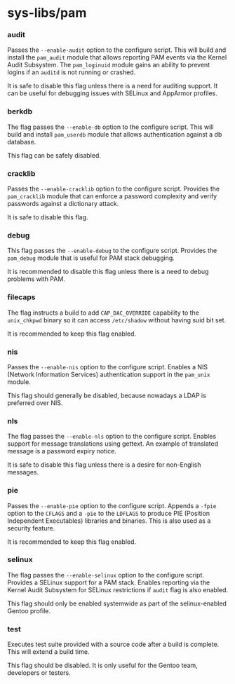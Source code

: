# sys-libs/pam
### audit
Passes the `--enable-audit` option to the configure script. This will build and install the `pam_audit` module that allows reporting PAM events via the Kernel Audit Subsystem. The `pam_loginuid` module gains an ability to prevent logins if an `auditd` is not running or crashed.

It is safe to disable this flag unless there is a need for auditing support. It can be useful for debugging issues with SELinux and AppArmor profiles.

### berkdb
The flag passes the `--enable-db` option to the configure script. This will build and install `pam_userdb` module that allows authentication against a db database.

This flag can be safely disabled.

### cracklib
Passes the `--enable-cracklib` option to the configure script. Provides the `pam_cracklib` module that can enforce a password complexity and verify passwords against a dictionary attack.

It is safe to disable this flag.

### debug
This flag passes the `--enable-debug` to the configure script. Provides the `pam_debug` module that is useful for PAM stack debugging.

It is recommended to disable this flag unless there is a need to debug problems with PAM.

### filecaps
The flag instructs a build to add `CAP_DAC_OVERRIDE` capability to the `unix_chkpwd` binary so it can access `/etc/shadow` without having suid bit set.

It is recommended to keep this flag enabled.

### nis
Passes the `--enable-nis` option to the configure script. Enables a NIS (Network Information Services) authentication support in the `pam_unix` module.

This flag should generally be disabled, because nowadays a LDAP is preferred over NIS.

### nls
The flag passes the `--enable-nls` option to the configure script. Enables support for message translations using gettext. An example of translated message is a password expiry notice.

It is safe to disable this flag unless there is a desire for non-English messages.

### pie
Passes the `--enable-pie` option to the configure script. Appends a `-fpie` option to the `CFLAGS` and a `-pie` to the `LDFLAGS` to produce PIE (Position Independent Executables) libraries and binaries. This is also used as a security feature.

It is recommended to keep this flag enabled.

### selinux
The flag passes the `--enable-selinux` option to the configure script. Provides a SELinux support for a PAM stack. Enables reporting via the Kernel Audit Subsystem for SELinux restrictions if `audit` flag is also enabled.

This flag should only be enabled systemwide as part of the selinux-enabled Gentoo profile.

### test
Executes test suite provided with a source code after a build is complete. This will extend a build time.

This flag should be disabled. It is only useful for the Gentoo team, developers or testers.
